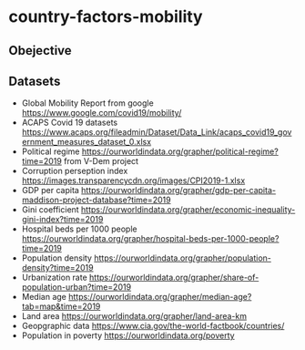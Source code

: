 # country-factors-mobility

## Obejective

## Datasets
- Global Mobility Report from google https://www.google.com/covid19/mobility/
- ACAPS Covid 19 datasets https://www.acaps.org/fileadmin/Dataset/Data_Link/acaps_covid19_government_measures_dataset_0.xlsx
- Political regime https://ourworldindata.org/grapher/political-regime?time=2019 from V-Dem project
- Corruption perseption index https://images.transparencycdn.org/images/CPI2019-1.xlsx
- GDP per capita https://ourworldindata.org/grapher/gdp-per-capita-maddison-project-database?time=2019
- Gini coefficient https://ourworldindata.org/grapher/economic-inequality-gini-index?time=2019
- Hospital beds per 1000 people https://ourworldindata.org/grapher/hospital-beds-per-1000-people?time=2019
- Population density https://ourworldindata.org/grapher/population-density?time=2019
- Urbanization rate https://ourworldindata.org/grapher/share-of-population-urban?time=2019
- Median age https://ourworldindata.org/grapher/median-age?tab=map&time=2019
- Land area https://ourworldindata.org/grapher/land-area-km
- Geopgraphic data https://www.cia.gov/the-world-factbook/countries/
- Population in poverty https://ourworldindata.org/poverty
